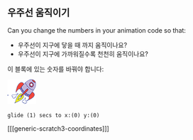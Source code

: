## 우주선 움직이기

Can you change the numbers in your animation code so that:

+ 우주선이 지구에 닿을 때 까지 움직이나요?
+ 우주선이 지구에 가까워질수록 천천히 움직이나요?

이 블록에 있는 숫자를 바꿔야 합니다:

![Rocketship sprite](images/sprite-spaceship.png)

```blocks3
glide (1) secs to x:(0) y:(0)
```

[[[generic-scratch3-coordinates]]]